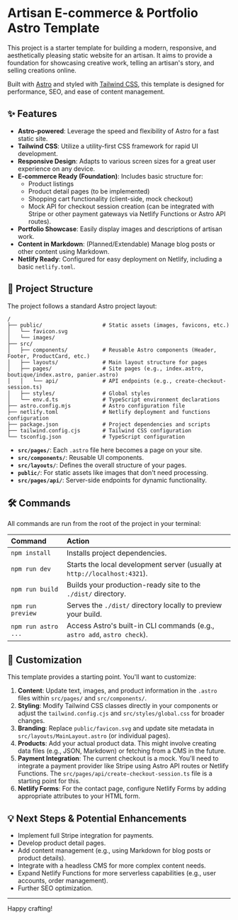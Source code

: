 # Artisan E-commerce & Portfolio Astro Template

This project is a starter template for building a modern, responsive, and aesthetically pleasing static website for an artisan. It aims to provide a foundation for showcasing creative work, telling an artisan's story, and selling creations online.

Built with [Astro](https://astro.build/) and styled with [Tailwind CSS](https://tailwindcss.com/), this template is designed for performance, SEO, and ease of content management.

## ✨ Features

*   **Astro-powered**: Leverage the speed and flexibility of Astro for a fast static site.
*   **Tailwind CSS**: Utilize a utility-first CSS framework for rapid UI development.
*   **Responsive Design**: Adapts to various screen sizes for a great user experience on any device.
*   **E-commerce Ready (Foundation)**: Includes basic structure for:
    *   Product listings
    *   Product detail pages (to be implemented)
    *   Shopping cart functionality (client-side, mock checkout)
    *   Mock API for checkout session creation (can be integrated with Stripe or other payment gateways via Netlify Functions or Astro API routes).
*   **Portfolio Showcase**: Easily display images and descriptions of artisan work.
*   **Content in Markdown**: (Planned/Extendable) Manage blog posts or other content using Markdown.
*   **Netlify Ready**: Configured for easy deployment on Netlify, including a basic `netlify.toml`.

## 🚀 Project Structure

The project follows a standard Astro project layout:

```
/
├── public/                   # Static assets (images, favicons, etc.)
│   └── favicon.svg
│   └── images/
├── src/
│   ├── components/           # Reusable Astro components (Header, Footer, ProductCard, etc.)
│   ├── layouts/              # Main layout structure for pages
│   ├── pages/                # Site pages (e.g., index.astro, boutique/index.astro, panier.astro)
│   │   └── api/              # API endpoints (e.g., create-checkout-session.ts)
│   ├── styles/               # Global styles
│   └── env.d.ts              # TypeScript environment declarations
├── astro.config.mjs          # Astro configuration file
├── netlify.toml              # Netlify deployment and functions configuration
├── package.json              # Project dependencies and scripts
├── tailwind.config.cjs       # Tailwind CSS configuration
└── tsconfig.json             # TypeScript configuration
```

*   **`src/pages/`**: Each `.astro` file here becomes a page on your site.
*   **`src/components/`**: Reusable UI components.
*   **`src/layouts/`**: Defines the overall structure of your pages.
*   **`public/`**: For static assets like images that don't need processing.
*   **`src/pages/api/`**: Server-side endpoints for dynamic functionality.

## 🛠️ Commands

All commands are run from the root of the project in your terminal:

| Command           | Action                                                                 |
| :---------------- | :--------------------------------------------------------------------- |
| `npm install`     | Installs project dependencies.                                         |
| `npm run dev`     | Starts the local development server (usually at `http://localhost:4321`). |
| `npm run build`   | Builds your production-ready site to the `./dist/` directory.          |
| `npm run preview` | Serves the `./dist/` directory locally to preview your build.          |
| `npm run astro ...` | Access Astro's built-in CLI commands (e.g., `astro add`, `astro check`). |

## 🎨 Customization

This template provides a starting point. You'll want to customize:

1.  **Content**: Update text, images, and product information in the `.astro` files within `src/pages/` and `src/components/`.
2.  **Styling**: Modify Tailwind CSS classes directly in your components or adjust the `tailwind.config.cjs` and `src/styles/global.css` for broader changes.
3.  **Branding**: Replace `public/favicon.svg` and update site metadata in `src/layouts/MainLayout.astro` (or individual pages).
4.  **Products**: Add your actual product data. This might involve creating data files (e.g., JSON, Markdown) or fetching from a CMS in the future.
5.  **Payment Integration**: The current checkout is a mock. You'll need to integrate a payment provider like Stripe using Astro API routes or Netlify Functions. The `src/pages/api/create-checkout-session.ts` file is a starting point for this.
6.  **Netlify Forms**: For the contact page, configure Netlify Forms by adding appropriate attributes to your HTML form.

## 💡 Next Steps & Potential Enhancements

*   Implement full Stripe integration for payments.
*   Develop product detail pages.
*   Add content management (e.g., using Markdown for blog posts or product details).
*   Integrate with a headless CMS for more complex content needs.
*   Expand Netlify Functions for more serverless capabilities (e.g., user accounts, order management).
*   Further SEO optimization.

---

Happy crafting!
